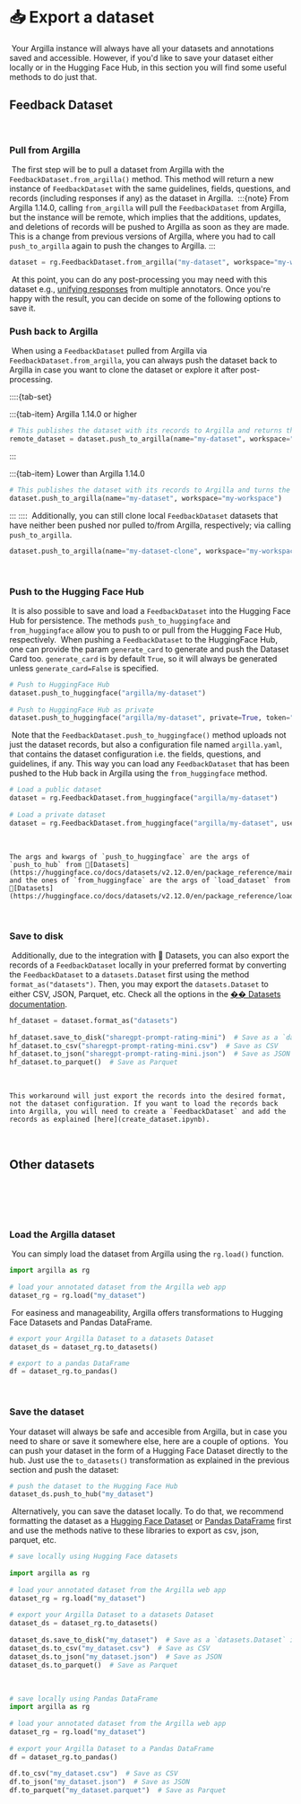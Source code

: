# 📥 Export a dataset
​
Your Argilla instance will always have all your datasets and annotations saved and accessible. However, if you'd like to save your dataset either locally or in the Hugging Face Hub, in this section you will find some useful methods to do just that.
​
## Feedback Dataset
​
### Pull from Argilla
​
The first step will be to pull a dataset from Argilla with the `FeedbackDataset.from_argilla()` method. This method will return a new instance of `FeedbackDataset` with the same guidelines, fields, questions, and records (including responses if any) as the dataset in Argilla.
​
:::{note}
From Argilla 1.14.0, calling `from_argilla` will pull the `FeedbackDataset` from Argilla, but the instance will be remote, which implies that the additions, updates, and deletions of records will be pushed to Argilla as soon as they are made. This is a change from previous versions of Argilla, where you had to call `push_to_argilla` again to push the changes to Argilla.
:::
​
```python
dataset = rg.FeedbackDataset.from_argilla("my-dataset", workspace="my-workspace")
```
​
At this point, you can do any post-processing you may need with this dataset e.g., [unifying responses](collect_responses.ipynb) from multiple annotators. Once you're happy with the result, you can decide on some of the following options to save it.
​
​
### Push back to Argilla
​
When using a `FeedbackDataset` pulled from Argilla via `FeedbackDataset.from_argilla`, you can always push the dataset back to Argilla in case you want to clone the dataset or explore it after post-processing.

::::{tab-set}

:::{tab-item} Argilla 1.14.0 or higher
```python
# This publishes the dataset with its records to Argilla and returns the dataset in Argilla
remote_dataset = dataset.push_to_argilla(name="my-dataset", workspace="my-workspace")
```
:::

:::{tab-item} Lower than Argilla 1.14.0
```python
# This publishes the dataset with its records to Argilla and turns the dataset object into a dataset in Argilla
dataset.push_to_argilla(name="my-dataset", workspace="my-workspace")
```
:::
::::
​
Additionally, you can still clone local `FeedbackDataset` datasets that have neither been pushed nor pulled to/from Argilla, respectively; via calling `push_to_argilla`.
​
```python
dataset.push_to_argilla(name="my-dataset-clone", workspace="my-workspace")
```
​
### Push to the Hugging Face Hub
​
It is also possible to save and load a `FeedbackDataset` into the Hugging Face Hub for persistence. The methods `push_to_huggingface` and `from_huggingface` allow you to push to or pull from the Hugging Face Hub, respectively.
​
When pushing a `FeedbackDataset` to the HuggingFace Hub, one can provide the param `generate_card` to generate and push the Dataset Card too. `generate_card` is by default `True`, so it will always be generated unless `generate_card=False` is specified.
​
```python
# Push to HuggingFace Hub
dataset.push_to_huggingface("argilla/my-dataset")
​
# Push to HuggingFace Hub as private
dataset.push_to_huggingface("argilla/my-dataset", private=True, token="...")
```
​
Note that the `FeedbackDataset.push_to_huggingface()` method uploads not just the dataset records, but also a configuration file named `argilla.yaml`, that contains the dataset configuration i.e. the fields, questions, and guidelines, if any. This way you can load any `FeedbackDataset` that has been pushed to the Hub back in Argilla using the `from_huggingface` method.
​
```python
# Load a public dataset
dataset = rg.FeedbackDataset.from_huggingface("argilla/my-dataset")
​
# Load a private dataset
dataset = rg.FeedbackDataset.from_huggingface("argilla/my-dataset", use_auth_token=True)
```
​
```{note}
The args and kwargs of `push_to_huggingface` are the args of `push_to_hub` from 🤗[Datasets](https://huggingface.co/docs/datasets/v2.12.0/en/package_reference/main_classes#datasets.Dataset.push_to_hub), and the ones of `from_huggingface` are the args of `load_dataset` from 🤗[Datasets](https://huggingface.co/docs/datasets/v2.12.0/en/package_reference/loading_methods#datasets.load_dataset).
```
​
### Save to disk
​
Additionally, due to the integration with 🤗 Datasets, you can also export the records of a `FeedbackDataset` locally in your preferred format by converting the `FeedbackDataset` to a `datasets.Dataset` first using the method `format_as("datasets")`. Then, you may export the `datasets.Dataset` to either CSV, JSON, Parquet, etc. Check all the options in the [�� Datasets documentation](https://huggingface.co/docs/datasets/v2.12.0/en/package_reference/main_classes#datasets.Dataset.save_to_disk).
​
```python
hf_dataset = dataset.format_as("datasets")
​
hf_dataset.save_to_disk("sharegpt-prompt-rating-mini")  # Save as a `datasets.Dataset` in the local filesystem
hf_dataset.to_csv("sharegpt-prompt-rating-mini.csv")  # Save as CSV
hf_dataset.to_json("sharegpt-prompt-rating-mini.json")  # Save as JSON
hf_dataset.to_parquet()  # Save as Parquet
```
​
```{note}
This workaround will just export the records into the desired format, not the dataset configuration. If you want to load the records back into Argilla, you will need to create a `FeedbackDataset` and add the records as explained [here](create_dataset.ipynb).
```
​
## Other datasets
​
```{include} /_common/other_datasets.md
```
​
### Load the Argilla dataset
​
You can simply load the dataset from Argilla using the `rg.load()` function.
​
```python
import argilla as rg
​
# load your annotated dataset from the Argilla web app
dataset_rg = rg.load("my_dataset")
```
​
For easiness and manageability, Argilla offers transformations to Hugging Face Datasets and Pandas DataFrame.
```python
# export your Argilla Dataset to a datasets Dataset
dataset_ds = dataset_rg.to_datasets()
```
```python
# export to a pandas DataFrame
df = dataset_rg.to_pandas()
```
​
### Save the dataset
Your dataset will always be safe and accesible from Argilla, but in case you need to share or save it somewhere else, here are a couple of options.
​
You can push your dataset in the form of a Hugging Face Dataset directly to the hub. Just use the `to_datasets()` transformation as explained in the previous section and push the dataset:
​
```python
# push the dataset to the Hugging Face Hub
dataset_ds.push_to_hub("my_dataset")
```
​
Alternatively, you can save the dataset locally. To do that, we recommend formatting the dataset as a [Hugging Face Dataset](https://huggingface.co/docs/datasets/v2.12.0/en/package_reference/main_classes#datasets.Dataset.save_to_disk) or [Pandas DataFrame](https://pandas.pydata.org/docs/reference/io.html) first and use the methods native to these libraries to export as csv, json, parquet, etc.
​
```python
# save locally using Hugging Face datasets
​
import argilla as rg
​
# load your annotated dataset from the Argilla web app
dataset_rg = rg.load("my_dataset")
​
# export your Argilla Dataset to a datasets Dataset
dataset_ds = dataset_rg.to_datasets()
​
dataset_ds.save_to_disk("my_dataset")  # Save as a `datasets.Dataset` in the local filesystem
dataset_ds.to_csv("my_dataset.csv")  # Save as CSV
dataset_ds.to_json("my_dataset.json")  # Save as JSON
dataset_ds.to_parquet()  # Save as Parquet
```
​
```python
# save locally using Pandas DataFrame
import argilla as rg
​
# load your annotated dataset from the Argilla web app
dataset_rg = rg.load("my_dataset")
​
# export your Argilla Dataset to a Pandas DataFrame
df = dataset_rg.to_pandas()
​
df.to_csv("my_dataset.csv")  # Save as CSV
df.to_json("my_dataset.json")  # Save as JSON
df.to_parquet("my_dataset.parquet")  # Save as Parquet
```